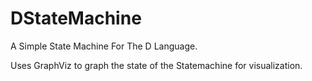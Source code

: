 # DStateMachine
A Simple State Machine For The D Language. 

Uses GraphViz to graph the state of the Statemachine for visualization.
